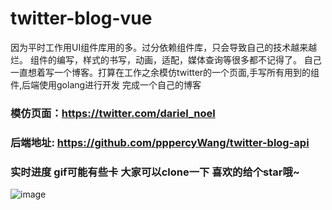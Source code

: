 # twitter-blog-vue

因为平时工作用UI组件库用的多。过分依赖组件库，只会导致自己的技术越来越烂。
组件的编写，样式的书写，动画，适配，媒体查询等很多都不记得了。
自己一直想着写一个博客。打算在工作之余模仿twitter的一个页面,手写所有用到的组件,后端使用golang进行开发 完成一个自己的博客

### 模仿页面：https://twitter.com/dariel_noel 


### 后端地址: https://github.com/pppercyWang/twitter-blog-api


### 实时进度 gif可能有些卡 大家可以clone一下 喜欢的给个star哦~
![image](https://github.com/pppercyWang/twitter-blog-vue/blob/master/public/img/demo2.gif)